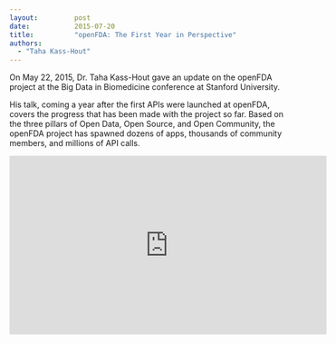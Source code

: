 ```yaml
---
layout:         post
date:           2015-07-20
title:          "openFDA: The First Year in Perspective"
authors:
  - "Taha Kass-Hout"
---
```


On May 22, 2015, Dr. Taha Kass-Hout gave an update on the openFDA project at the Big Data in Biomedicine conference at Stanford University.

His talk, coming a year after the first APIs were launched at openFDA, covers the progress that has been made with the project so far. Based on the three pillars of Open Data, Open Source, and Open Community, the openFDA project has spawned dozens of apps, thousands of community members, and millions of API calls.

<iframe width="560" height="315" src="https://www.youtube.com/embed/4owNY1r7SWM" frameborder="0" allowfullscreen></iframe>

<br/>